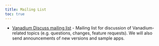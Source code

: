```yaml
---
title: Mailing List
toc: true
---
```



* [Vanadium Discuss mailing list](https://groups.google.com/a/v.io/forum/#!forum/vanadium-discuss) - Mailing list for discussion of Vanadium-related topics (e.g. questions, changes, feature requests).
We will also send announcements of new versions and sample apps.
